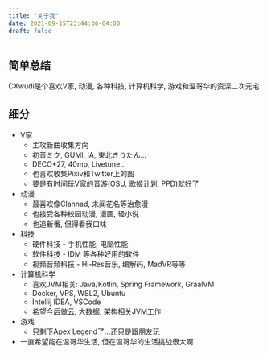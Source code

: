 ```yaml
---
title: "关于我"
date: 2021-09-15T23:44:36-04:00
draft: false
---
```


## 简单总结

CXwudi是个喜欢V家, 动漫, 各种科技, 计算机科学, 游戏和温哥华的资深二次元宅

## 细分

- V家
  - 主攻新曲收集方向
  - 初音ミク, GUMI, IA, 東北きりたん...
  - DECO*27, 40mp, Livetune...
  - 也喜欢收集Pixiv和Twitter上的图
  - 要是有时间玩V家的音游(OSU, 歌姬计划, PPD)就好了
- 动漫
  - 最喜欢像Clannad, 未闻花名等治愈漫
  - 也接受各种校园动漫, 漫画, 轻小说
  - 也追新番, 但得看我口味
- 科技
  - 硬件科技 - 手机性能, 电脑性能
  - 软件科技 - IDM 等各种好用的软件
  - 视频音频科技 - Hi-Res音乐, 编解码, MadVR等等
- 计算机科学
  - 喜欢JVM相关: Java/Kotlin, Spring Framework, GraalVM
  - Docker, VPS, WSL2, Ubuntu
  - Intellij IDEA, VSCode
  - 希望今后做云, 大数据, 架构相关JVM工作
- 游戏
  - 只剩下Apex Legend了...还只是跟朋友玩
- 一直希望能在温哥华生活, 但在温哥华的生活挑战很大啊
